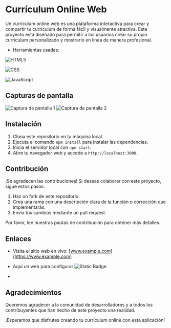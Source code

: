 # Currículum Online Web

Un currículum online web es una plataforma interactiva para crear y compartir tu currículum de forma fácil y visualmente atractiva. Este proyecto está diseñado para permitir a los usuarios crear su propio currículum personalizado y mostrarlo en línea de manera profesional.

- Herramientas usadas:

![HTML5](https://img.shields.io/badge/HTML5-%23E34F26.svg?logo=html5&logoColor=white)

![CSS](https://img.shields.io/badge/CSS-%231572B6.svg?logo=css3&logoColor=white)

![JavaScript](https://img.shields.io/badge/JavaScript-%23F7DF1E.svg?logo=javascript&logoColor=black)


## Capturas de pantalla

![Captura de pantalla 1](screenshots/screenshot1.png)
![Captura de pantalla 2](screenshots/screenshot2.png)

## Instalación

1. Clona este repositorio en tu máquina local.
2. Ejecuta el comando `npm install` para instalar las dependencias.
3. Inicia el servidor local con `npm start`.
4. Abre tu navegador web y accede a `http://localhost:3000`.

## Contribución

¡Se agradecen las contribuciones! Si deseas colaborar con este proyecto, sigue estos pasos:

1. Haz un fork de este repositorio.
2. Crea una rama con una descripción clara de la función o corrección que implementarás.
3. Envía tus cambios mediante un pull request.

Por favor, lee nuestras pautas de contribución para obtener más detalles.

## Enlaces

- Visita el sitio web en vivo: [www.example.com](https://www.example.com)

- Aquí un web para configurar ![Static Badge](https://img.shields.io/badge/Wi-Fi-blue)
- 

## Agradecimientos

Queremos agradecer a la comunidad de desarrolladores y a todos los contribuyentes que han hecho de este proyecto una realidad.

¡Esperamos que disfrutes creando tu currículum online con esta aplicación!

